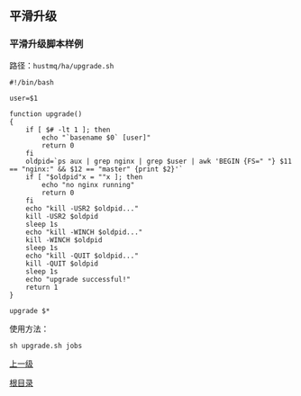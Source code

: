 平滑升级
--

### 平滑升级脚本样例 ###

路径：`hustmq/ha/upgrade.sh`

	#!/bin/bash
	
	user=$1
	
	function upgrade()
	{
	    if [ $# -lt 1 ]; then
	        echo "`basename $0` [user]"
	        return 0
	    fi
	    oldpid=`ps aux | grep nginx | grep $user | awk 'BEGIN {FS=" "} $11 == "nginx:" && $12 == "master" {print $2}'`
	    if [ "$oldpid"x = ""x ]; then
	        echo "no nginx running"
	        return 0
	    fi
	    echo "kill -USR2 $oldpid..."
	    kill -USR2 $oldpid
	    sleep 1s
	    echo "kill -WINCH $oldpid..."
	    kill -WINCH $oldpid
	    sleep 1s
	    echo "kill -QUIT $oldpid..."
	    kill -QUIT $oldpid
	    sleep 1s
	    echo "upgrade successful!"
	    return 1
	}
	
	upgrade $*

使用方法：

    sh upgrade.sh jobs

[上一级](index.md)

[根目录](../../index.md)